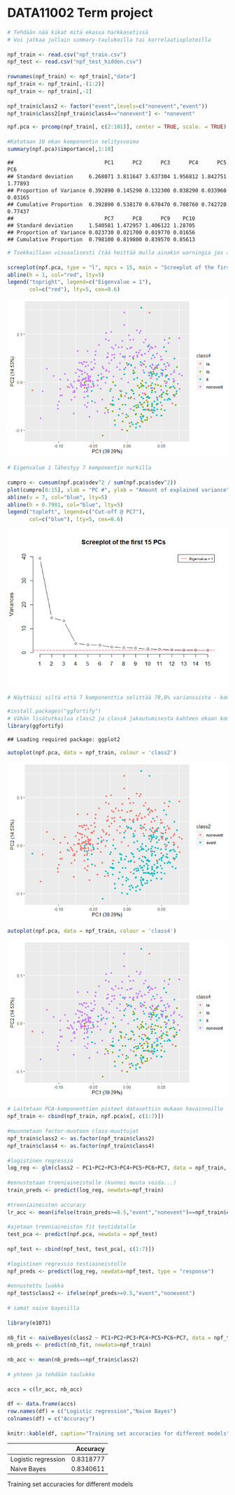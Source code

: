DATA11002 Term project
================

``` r
# Tehdään nää kikat mitä ekassa harkkasetissä
# Voi jatkaa jollain summary-taulukoilla tai korrelaatioploteilla

npf_train <- read.csv("npf_train.csv")
npf_test <- read.csv("npf_test_hidden.csv")

rownames(npf_train) <- npf_train[,"date"] 
npf_train <- npf_train[,-(1:2)]
npf_train <- npf_train[,-2]

npf_train$class2 <- factor("event",levels=c("nonevent","event"))
npf_train$class2[npf_train$class4=="nonevent"] <- "nonevent"
```

``` r
npf.pca <- prcomp(npf_train[, c(2:101)], center = TRUE, scale. = TRUE)

#Katotaan 10 ekan komponentin selitysvoima
summary(npf.pca)$importance[,1:10]
```

    ##                             PC1      PC2      PC3      PC4      PC5     PC6
    ## Standard deviation     6.268071 3.811647 3.637304 1.956812 1.842751 1.77893
    ## Proportion of Variance 0.392890 0.145290 0.132300 0.038290 0.033960 0.03165
    ## Cumulative Proportion  0.392890 0.538170 0.670470 0.708760 0.742720 0.77437
    ##                             PC7      PC8      PC9    PC10
    ## Standard deviation     1.540581 1.472957 1.406122 1.28705
    ## Proportion of Variance 0.023730 0.021700 0.019770 0.01656
    ## Cumulative Proportion  0.798100 0.819800 0.839570 0.85613

``` r
# Tsekkaillaan visuaalisesti (tää heittää mulla ainakin warningia jos ajaa konsoliin mutta latoo ihan ok?)

screeplot(npf.pca, type = "l", npcs = 15, main = "Screeplot of the first 15 PCs")
abline(h = 1, col="red", lty=5)
legend("topright", legend=c("Eigenvalue = 1"),
       col=c("red"), lty=5, cex=0.6)
```

![](test_files/figure-gfm/data_exploration-1.png)<!-- -->

``` r
# Eigenvalue 1 lähestyy 7 komponentin nurkilla

cumpro <- cumsum(npf.pca$sdev^2 / sum(npf.pca$sdev^2))
plot(cumpro[0:15], xlab = "PC #", ylab = "Amount of explained variance", main = "Cumulative variance plot")
abline(v = 7, col="blue", lty=5)
abline(h = 0.7981, col="blue", lty=5)
legend("topleft", legend=c("Cut-off @ PC7"),
       col=c("blue"), lty=5, cex=0.6)
```

![](test_files/figure-gfm/data_exploration-2.png)<!-- -->

``` r
# Näyttäisi siltä että 7 komponenttia selittää 79,8% varianssista - komponenttien määrän lisääminen ei enää hirveästi kasvata selitysvoimaa -> Olisko tässä hyvä vai tarvisko pienentää?
```

``` r
#install.packages("ggfortify")
# Vähän lisätutkailua class2 ja class4 jakautumisesta kahteen ekaan komponenttiin
library(ggfortify)
```

    ## Loading required package: ggplot2

``` r
autoplot(npf.pca, data = npf_train, colour = 'class2')
```

![](test_files/figure-gfm/data_exploration2-1.png)<!-- -->

``` r
autoplot(npf.pca, data = npf_train, colour = 'class4')
```

![](test_files/figure-gfm/data_exploration2-2.png)<!-- -->

``` r
# Laitetaan PCA-komponenttien pisteet datasettiin mukaan havainnoille
npf_train <- cbind(npf_train, npf.pca$x[, c(1:7)])

#muunnetaan factor-muotoon class-muuttujat
npf_train$class2 <- as.factor(npf_train$class2)
npf_train$class4 <- as.factor(npf_train$class4)

#logistinen regressio
log_reg <- glm(class2 ~ PC1+PC2+PC3+PC4+PC5+PC6+PC7, data = npf_train, family = "binomial")

#ennustetaan treeniaineistolle (kunnei muuta voida...)
train_preds <- predict(log_reg, newdata=npf_train)

#treeniaineiston accuracy
lr_acc <- mean(ifelse(train_preds>=0.5,"event","nonevent")==npf_train$class2)

#ajetaan treeniaineiston fit testidatalle
test_pca <- predict(npf.pca, newdata = npf_test)

npf_test <- cbind(npf_test, test_pca[, c(1:7)])

#logistinen regressio testiaineistolle
npf_preds <- predict(log_reg, newdata=npf_test, type = "response")

#ennustettu luokka
npf_test$class2 <- ifelse(npf_preds>=0.5,"event","nonevent")

# samat naive bayesilla

library(e1071)

nb_fit <- naiveBayes(class2 ~ PC1+PC2+PC3+PC4+PC5+PC6+PC7, data = npf_train)
nb_preds <- predict(nb_fit, newdata=npf_train)

nb_acc <- mean(nb_preds==npf_train$class2)

# yhteen ja tehdään taulukko

accs = c(lr_acc, nb_acc)

df <- data.frame(accs)
row.names(df) = c("Logistic regression","Naive Bayes")
colnames(df) = c("Accuracy")

knitr::kable(df, caption="Training set accuracies for different models")
```

|                     |  Accuracy |
|:--------------------|----------:|
| Logistic regression | 0.8318777 |
| Naive Bayes         | 0.8340611 |

Training set accuracies for different models
